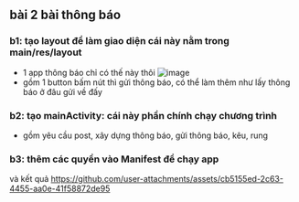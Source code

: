 ## bài 2 bài thông báo 
### b1: tạo layout để làm giao diện cái này nằm trong main/res/layout 
- 1 app thông báo chỉ có thế này thôi ![image](https://github.com/user-attachments/assets/a09af857-02b6-4447-b703-e027132c236a)
- gồm 1 button bấm nút thì gửi thông báo, có thể làm thêm như lấy thông báo ở đâu gửi về đấy
### b2: tạo mainActivity: cái này phần chính chạy chương trình
- gồm yêu cầu post, xây dựng thông báo, gửi thông báo, kêu, rung
### b3: thêm các quyền vào Manifest để chạy app
và kết quả 
https://github.com/user-attachments/assets/cb5155ed-2c63-4455-aa0e-41f58872de95

